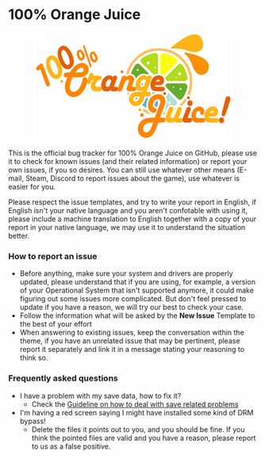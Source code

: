 # 100% Orange Juice

<p align="center">
  <img src="https://github.com/FruitbatFactory/100-Orange-Juice/raw/refs/heads/main/imgs/logo.png">
</p>

This is the official bug tracker for 100% Orange Juice on GitHub, please use it to check for known issues (and their related information) or report your own issues, if you so desires. You can still use whatever other means (E-mail, Steam, Discord to report issues about the game), use whatever is easier for you.

Please respect the issue templates, and try to write your report in English, if English isn't your native language and you aren't confotable with using it, please include a machine translation to English together with a copy of your report in your native language, we may use it to understand the situation better.

### How to report an issue

- Before anything, make sure your system and drivers are properly updated, please understand that if you are using, for example, a version of your Operational System that isn't supported anymore, it could make figuring out some issues more complicated. But don't feel pressed to update if you have a reason, we will try our best to check your case.
- Follow the information what will be asked by the **New Issue** Template to the best of your effort
- When answering to existing issues, keep the conversation within the theme, if you have an unrelated issue that may be pertinent, please report it separately and link it in a message stating your reasoning to think so.

### Frequently asked questions

- I have a problem with my save data, how to fix it?
  - Check the [Guideline on how to deal with save related problems](https://github.com/FruitbatFactory/100-Orange-Juice/blob/main/help/save-guide.md)
- I'm having a red screen saying I might have installed some kind of DRM bypass!
  - Delete the files it points out to you, and you should be fine. If you think the pointed files are valid and you have a reason, please report to us as a false positive.
    
